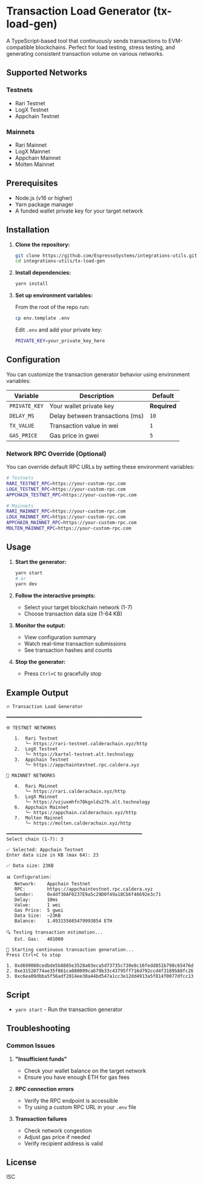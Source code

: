 # Transaction Load Generator (tx-load-gen)

A TypeScript-based tool that continuously sends transactions to EVM-compatible blockchains. Perfect for load testing, stress testing, and generating consistent transaction volume on various networks.

## Supported Networks

### Testnets

- Rari Testnet
- LogX Testnet  
- Appchain Testnet

### Mainnets

- Rari Mainnet
- LogX Mainnet
- Appchain Mainnet
- Molten Mainnet

## Prerequisites

- Node.js (v16 or higher)
- Yarn package manager
- A funded wallet private key for your target network

## Installation

1. **Clone the repository:**

   ```bash
   git clone https://github.com/EspressoSystems/integrations-utils.git
   cd integrations-utils/tx-load-gen
   ```

2. **Install dependencies:**

   ```bash
   yarn install
   ```

3. **Set up environment variables:**

   From the root of the repo run:

   ```bash
   cp env.template .env
   ```

   Edit `.env` and add your private key:

   ```bash
   PRIVATE_KEY=your_private_key_here
   ```

## Configuration

You can customize the transaction generator behavior using environment variables:

| Variable | Description | Default |
|----------|-------------|---------|
| `PRIVATE_KEY` | Your wallet private key | **Required** |
| `DELAY_MS` | Delay between transactions (ms) | `10` |
| `TX_VALUE` | Transaction value in wei | `1` |
| `GAS_PRICE` | Gas price in gwei | `5` |

### Network RPC Override (Optional)

You can override default RPC URLs by setting these environment variables:

```bash
# Testnets
RARI_TESTNET_RPC=https://your-custom-rpc.com
LOGX_TESTNET_RPC=https://your-custom-rpc.com
APPCHAIN_TESTNET_RPC=https://your-custom-rpc.com

# Mainnets
RARI_MAINNET_RPC=https://your-custom-rpc.com
LOGX_MAINNET_RPC=https://your-custom-rpc.com
APPCHAIN_MAINNET_RPC=https://your-custom-rpc.com
MOLTEN_MAINNET_RPC=https://your-custom-rpc.com
```

## Usage

1. **Start the generator:**

   ```bash
   yarn start
   # or
   yarn dev
   ```

2. **Follow the interactive prompts:**
   - Select your target blockchain network (1-7)
   - Choose transaction data size (1-64 KB)

3. **Monitor the output:**
   - View configuration summary
   - Watch real-time transaction submissions
   - See transaction hashes and counts

4. **Stop the generator:**
   - Press `Ctrl+C` to gracefully stop

## Example Output

```
🔥 Transaction Load Generator

━━━━━━━━━━━━━━━━━━━━━━━━━━━━━━━━━━━━━━━━━━━━━━━━━━

🌐 TESTNET NETWORKS

   1.  Rari Testnet
       └─ https://rari-testnet.calderachain.xyz/http
   2.  LogX Testnet
       └─ https://kartel-testnet.alt.technology
   3.  Appchain Testnet
       └─ https://appchaintestnet.rpc.caldera.xyz

🚀 MAINNET NETWORKS

   4.  Rari Mainnet
       └─ https://rari.calderachain.xyz/http
   5.  LogX Mainnet
       └─ https://vzjuxmhfn70kgnlds27h.alt.technology
   6.  Appchain Mainnet
       └─ https://appchain.calderachain.xyz/http
   7.  Molten Mainnet
       └─ https://molten.calderachain.xyz/http

━━━━━━━━━━━━━━━━━━━━━━━━━━━━━━━━━━━━━━━━━━━━━━━━━━
Select chain (1-7): 3

✅ Selected: Appchain Testnet
Enter data size in KB (max 64): 23

✅ Data size: 23KB

📊 Configuration:
   Network:    Appchain Testnet
   RPC:        https://appchaintestnet.rpc.caldera.xyz
   Sender:     0x4df30AF0237E9a5c29D0f49a18Cb6f46692e3c71
   Delay:      10ms
   Value:      1 wei
   Gas Price:  5 gwei
   Data Size:  ~23KB
   Balance:    1.493155685479993854 ETH

🔍 Testing transaction estimation...
   Est. Gas:   401080

🎯 Starting continuous transaction generation...
Press Ctrl+C to stop

1. 0xd699088cedbde5b8885e3528a03eca5d73735c730e8c16fedd851b798c65476d
2. 0xe31520774ae35f861ca880099ca679b33c43795ff716d792ccd4f3189588fc26
3. 0xc6ea09dbba5f56adf2014ee30a44bd547a1cc3e12dd4913a5f814f0077dfcc13
```

## Script

- `yarn start` - Run the transaction generator

## Troubleshooting

### Common Issues

1. **"Insufficient funds"**
   - Check your wallet balance on the target network
   - Ensure you have enough ETH for gas fees

2. **RPC connection errors**
   - Verify the RPC endpoint is accessible
   - Try using a custom RPC URL in your `.env` file

3. **Transaction failures**
   - Check network congestion
   - Adjust gas price if needed
   - Verify recipient address is valid

## License

ISC
